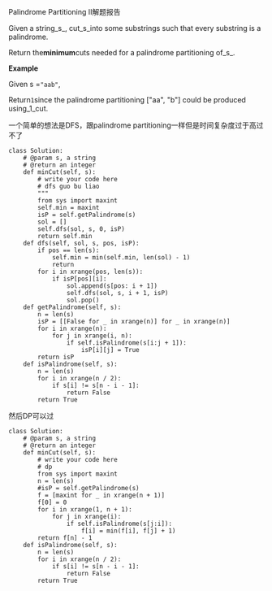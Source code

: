 Palindrome Partitioning II解题报告

Given a string_s_, cut_s_into some substrings such that every substring is a palindrome.

Return the**minimum**cuts needed for a palindrome partitioning of_s_.

**Example**

Given s =`"aab"`,

Return`1`since the palindrome partitioning \["aa", "b"\] could be produced using_1_cut.

一个简单的想法是DFS，跟palindrome partitioning一样但是时间复杂度过于高过不了

```
class Solution:
    # @param s, a string
    # @return an integer
    def minCut(self, s):
        # write your code here
        # dfs guo bu liao
        """
        from sys import maxint
        self.min = maxint
        isP = self.getPalindrome(s)
        sol = []
        self.dfs(sol, s, 0, isP)
        return self.min
    def dfs(self, sol, s, pos, isP):
        if pos == len(s):
            self.min = min(self.min, len(sol) - 1)
            return
        for i in xrange(pos, len(s)):
            if isP[pos][i]:
                sol.append(s[pos: i + 1])
                self.dfs(sol, s, i + 1, isP)
                sol.pop()
    def getPalindrome(self, s):
        n = len(s)
        isP = [[False for _ in xrange(n)] for _ in xrange(n)]
        for i in xrange(n):
            for j in xrange(i, n):
                if self.isPalindrome(s[i:j + 1]):
                    isP[i][j] = True
        return isP
    def isPalindrome(self, s):
        n = len(s)
        for i in xrange(n / 2):
            if s[i] != s[n - i - 1]:
                return False
        return True
```

然后DP可以过

```
class Solution:
    # @param s, a string
    # @return an integer
    def minCut(self, s):
        # write your code here
        # dp
        from sys import maxint
        n = len(s)
        #isP = self.getPalindrome(s)
        f = [maxint for _ in xrange(n + 1)]
        f[0] = 0
        for i in xrange(1, n + 1):
            for j in xrange(i):
                if self.isPalindrome(s[j:i]):
                    f[i] = min(f[i], f[j] + 1)
        return f[n] - 1
    def isPalindrome(self, s):
        n = len(s)
        for i in xrange(n / 2):
            if s[i] != s[n - i - 1]:
                return False
        return True
```



